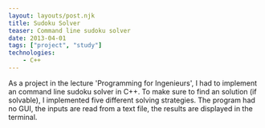 ```yaml
---
layout: layouts/post.njk
title: Sudoku Solver
teaser: Command line sudoku solver
date: 2013-04-01
tags: ["project", "study"]
technologies:
    - C++
---
```


As a project in the lecture 'Programming for Ingenieurs', I had to implement an command line sudoku solver in C++. To make sure to find an solution (if solvable), I implemented five different solving strategies. The program had no GUI, the inputs are read from a text file, the results are displayed in the terminal.
